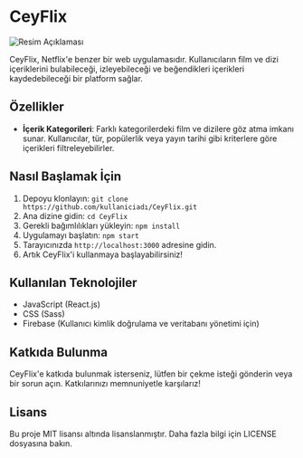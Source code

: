# CeyFlix

![Resim Açıklaması](assets/preview.png)


CeyFlix, Netflix'e benzer bir web uygulamasıdır. Kullanıcıların film ve dizi içeriklerini bulabileceği, izleyebileceği ve beğendikleri içerikleri kaydedebileceği bir platform sağlar.

## Özellikler

<!-- - **Kullanıcı Profili**: Kullanıcılar, hesap oluşturarak ve oturum açarak kişisel profillerini oluşturabilirler. Bu profiller, kullanıcıların izleme geçmişini ve favori içeriklerini saklamalarına olanak tanır. -->
  
- **İçerik Kategorileri**: Farklı kategorilerdeki film ve dizilere göz atma imkanı sunar. Kullanıcılar, tür, popülerlik veya yayın tarihi gibi kriterlere göre içerikleri filtreleyebilirler.
  
<!-- - **Arama**: İçerik adına, türe veya oyuncuya göre arama yapma yeteneği sağlar. -->
  
<!-- - **İzleme Listesi**: Kullanıcılar, izlemek istedikleri içerikleri bir izleme listesine ekleyebilirler, böylece daha sonra kolayca erişebilirler.
  
- **İzleme Geçmişi**: Kullanıcıların izledikleri içeriklerin geçmişini tutar ve bu şekilde kullanıcılara tavsiyelerde bulunur. -->

## Nasıl Başlamak İçin

1. Depoyu klonlayın: `git clone https://github.com/kullaniciadı/CeyFlix.git`
2. Ana dizine gidin: `cd CeyFlix`
3. Gerekli bağımlılıkları yükleyin: `npm install`
4. Uygulamayı başlatın: `npm start`
5. Tarayıcınızda `http://localhost:3000` adresine gidin.
6. Artık CeyFlix'i kullanmaya başlayabilirsiniz!

## Kullanılan Teknolojiler

- JavaScript (React.js)
- CSS (Sass)
- Firebase (Kullanıcı kimlik doğrulama ve veritabanı yönetimi için)

## Katkıda Bulunma

CeyFlix'e katkıda bulunmak isterseniz, lütfen bir çekme isteği gönderin veya bir sorun açın. Katkılarınızı memnuniyetle karşılarız!

## Lisans

Bu proje MIT lisansı altında lisanslanmıştır. Daha fazla bilgi için LICENSE dosyasına bakın.
